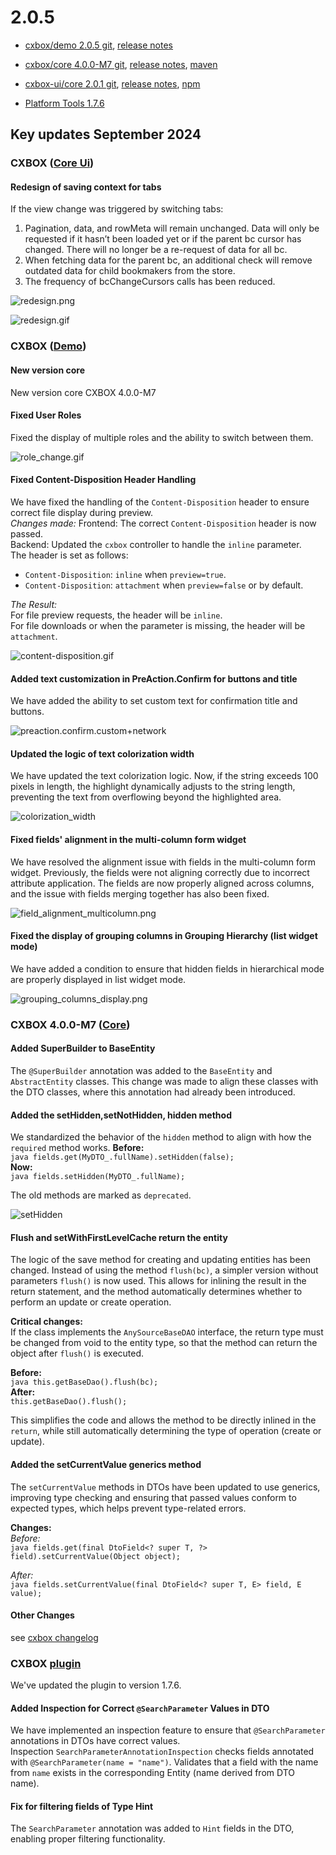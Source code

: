 # 2.0.5

* [cxbox/demo 2.0.5 git](https://github.com/CX-Box/cxbox-demo/tree/v2.0.5), [release notes](https://github.com/CX-Box/cxbox-demo/releases/tag/v2.0.5)

* [cxbox/core 4.0.0-M7 git](https://github.com/CX-Box/cxbox/tree/cxbox-4.0.0-M7), [release notes](https://github.com/CX-Box/cxbox/releases/tag/cxbox-4.0.0-M7), [maven](https://central.sonatype.com/artifact/org.cxbox/cxbox-starter-parent/4.0.0-M7)

* [cxbox-ui/core 2.0.1 git](https://github.com/CX-Box/cxbox-ui/tree/2.0.1), [release notes](https://github.com/CX-Box/cxbox-ui/releases/tag/2.0.1), [npm](https://www.npmjs.com/package/@cxbox-ui/core/v/2.0.1)

* [Platform Tools 1.7.6](https://plugins.jetbrains.com/plugin/19523-platform-tools/versions/stable)
## **Key updates September 2024**

### <a id="CXBOXUI">CXBOX</a> ([Core Ui](https://github.com/CX-Box/cxbox-ui))
#### Redesign of saving context for tabs
If the view change was triggered by switching tabs:
1. Pagination, data, and rowMeta will remain unchanged. Data will only be requested if it hasn’t been loaded yet or if the parent bc cursor has changed. There will no longer be a re-request of data for all bc.
2. When fetching data for the parent bc, an additional check will remove outdated data for child bookmakers from the store.
3. The frequency of bcChangeCursors calls has been reduced.

![redesign.png](v2.0.5/redesign.png)

![redesign.gif](v2.0.5/redesign.gif)

### CXBOX ([Demo](https://github.com/CX-Box/cxbox-demo))
#### New version core
New version core  CXBOX 4.0.0-M7

#### Fixed User Roles
Fixed the display of multiple roles and the ability to switch between them.

![role_change.gif](v2.0.5/role_change.gif)

#### Fixed Content-Disposition Header Handling
We have fixed the handling of the `Content-Disposition` header to ensure correct file display during preview.  
*Changes made:*
Frontend: The correct `Content-Disposition` header is now passed.  
Backend: Updated the `cxbox` controller to handle the `inline` parameter.  
The header is set as follows:
- `Content-Disposition`: `inline` when `preview=true`.
- `Content-Disposition`: `attachment` when `preview=false` or by default.

*The Result:*   
For file preview requests, the header will be `inline`.  
For file downloads or when the parameter is missing, the header will be `attachment`.

![content-disposition.gif](v2.0.5/content-disposition.gif)

#### Added text customization in PreAction.Confirm for buttons and title
We have added the ability to set custom text for confirmation title and buttons.

![preaction.confirm.custom+network](v2.0.5/preaction.confirm.custom+network.gif)

#### Updated the logic of text colorization width
We have updated the text colorization logic. Now, if the string exceeds 100 pixels in length, the highlight dynamically adjusts to the string length, preventing the text from overflowing beyond the highlighted area.

![colorization_width](v2.0.5/colorization_width.png)

#### Fixed fields' alignment in the multi-column form widget
We have resolved the alignment issue with fields in the multi-column form widget. Previously, the fields were not aligning correctly due to incorrect attribute application. The fields are now properly aligned across columns, and the issue with fields merging together has also been fixed.

![field_alignment_multicolumn.png](v2.0.5/field_alignment_multicolumn.png)

#### Fixed the display of grouping columns in Grouping Hierarchy (list widget mode)
We have added a condition to ensure that hidden fields in hierarchical mode are properly displayed in list widget mode.

![grouping_columns_display.png](v2.0.5/grouping_columns_display.png)

<!-- 
#### Fixed auto-save functionality for switching between tabs and parent-child widgets
We have fixed auto-save functionality for switching between parent and child widgets, as well as between tabs.  
Previously,  changes were lost when switching between views in the same bc without a prompt. Now, auto-saving works correctly:
1. Without the defaultSave parameter: A prompt message appears asking to save changes when bc or view is changed.
2. With the defaultSave parameter: Changes are saved automatically without a prompt message.
3. Mandatory fields: If not filled, auto-saving is blocked until required fields are completed.
 -->

###  <a id="CXBOXCORE">CXBOX 4.0.0-M7</a>  ([Core](https://github.com/CX-Box/cxbox))
#### Added SuperBuilder to BaseEntity  
The `@SuperBuilder` annotation was added to the `BaseEntity` and `AbstractEntity` classes. This change was made to align these classes with the DTO classes, where this annotation had already been introduced.

#### Added the setHidden,setNotHidden, hidden method  
We standardized the behavior of the `hidden` method to align with how the `required` method works.
   **Before:**  
    ```java
    fields.get(MyDTO_.fullName).setHidden(false);  
    ```  
   **Now:**  
    ```java
    fields.setHidden(MyDTO_.fullName);
    ```  

The old methods are marked as `deprecated`.  

![setHidden](v2.0.5/setHidden.gif)  

#### Flush and setWithFirstLevelCache return the entity  

The logic of the save method for creating and updating entities has been changed.
Instead of using the method `flush(bc)`, a simpler version without parameters `flush()` is now used. This allows for inlining the result in the return statement, and the method automatically determines whether to perform an update or create operation.  

   **Critical changes:**  
If the class implements the `AnySourceBaseDAO` interface, the return type must be changed from void to the entity type, so that the method can return the object after `flush()` is executed.  

   **Before:**  
    ```java
    this.getBaseDao().flush(bc);
    ```  
   **After:**  
    ```
    this.getBaseDao().flush();
    ```

This simplifies the code and allows the method to be directly inlined in the `return`, while still automatically determining the type of operation (create or update).

#### Added the setCurrentValue generics method   

The `setCurrentValue` methods in DTOs have been updated to use generics, improving type checking and ensuring that passed values conform to expected types, which helps prevent type-related errors.  

**Changes:**  
   *Before:*  
    ```java
    fields.get(final DtoField<? super T, ?> field).setCurrentValue(Object object);
    ```

   *After:*  
    ```java
    fields.setCurrentValue(final DtoField<? super T, E> field, E value);
    ```  
#### Other Changes
see [cxbox changelog](https://github.com/CX-Box/cxbox/releases/tag/cxbox-4.0.0-M7)

###  CXBOX [plugin](https://plugins.jetbrains.com/plugin/19523-platform-tools)
We've updated the plugin to version 1.7.6.
#### Added Inspection for Correct `@SearchParameter` Values in DTO
We have implemented an inspection feature to ensure that `@SearchParameter` annotations in DTOs have correct values.  
Inspection  `SearchParameterAnnotationInspection` checks fields annotated with `@SearchParameter(name = "name")`. Validates that a field with the name from `name` exists in the corresponding Entity (name derived from DTO name).

#### Fix for filtering fields of Type Hint
The `SearchParameter` annotation was added to `Hint` fields in the DTO, enabling proper filtering functionality.

<!-- 
####  Added inspection for widget references
1. Added references in `.widget.json` for `option.create.widget` and `option.edit.widget` to the `name` field, enabling autocomplete, navigation to usages, definition, and rename refactoring.  
   1.1 Error inspection added, reporting if the reference points to nothing, with the message: "Incorrect value. Use autocomplete to provide correct one."  
   1.2 Warning inspection added if the widget doesn't have the Form type.
2. Implemented references for `confirmWithCustomWidget` method arguments to widgets in `.widget.json`, with the same autocomplete, navigation, and refactoring functionality.  
   2.1 Error and warning inspections added for invalid widget types and missing references.
3. Introduced the `@WidgetName` annotation in the core, which checks the widget type via the `typePostfix` parameter to ensure the correct type is used.
4. Expanded coverage of inspections and autocompletion for methods where arguments are annotated with `@WidgetName`.

####  The WidgetName annotation has been added  

   *What was fixed:*  
- Now, when switching tabs, data, pagination, and rowMeta are no longer reset. Data is only reloaded if it wasn’t loaded previously or if the parent bc’s cursor changed.  
- Added a check that removes outdated data for child bcs when updating parent bc data.  
- Reduced the number of bcChangeCursors calls to optimize cursor changes and reduce unnecessary data updates.  

   *Loading optimization:*  
- Now, if a tab is switched, the system only loads missing data instead of resetting and reloading everything.  

These changes have significantly improved system performance, reduced unnecessary requests, and fixed bugs related to data and metadata loading.
####  Added the ability to disable sorting for a field  

The ability to control sorting of table fields has been introduced, allowing sorting to be enabled or disabled on a per-field basis. This update affects both frontend and backend.  

**Frontend Updates:**  
1. New Flag `sortEnabledDefault` added to `application.yml`. It sets the default sorting behavior for the entire application.  
   1.1 If `sortEnabledDefault = false` or `null` (default):    
       - Sorting is disabled for fields unless `sortable=true` is set for the field.  
       - If the field is `sortable=true`, the sorting icon is displayed, and users can add, modify, or remove sorting.  
       - If the field is sortable=false or null, the sorting icon is hidden and sorting is not available.    
   1.2 Default Sorting:    
        Fields can have default sorting set through `BC_PROPERTIES.csv`, which will be visible regardless of the `sortable` setting.  
   1.3 Sorting by Multiple Fields:  
        - Sorting by multiple fields is possible, but sorting by multiple `sortable` fields cannot be set via the UI.  
        - `Non-sortable` fields do not change sorting in response to user actions.  
2. Sorting Logic Changes:  
   2.1 Sorting by multiple fields includes a visual distinction between sorting icons for sortable and non-sortable fields.  
   2.2 Sortable fields reset sorting when sorting on other fields is changed.  
   2.3 Non-sortable fields do not allow changes or removal of sorting.  
 

**Backend Updates:**  
1. Method `fields.enableSort(...)`added for managing field sortability.  
2. Demo Setup: Set `sortEnabledDefault = false` and apply `fields.enableSort(...)` to fields where sorting should work correctly.

![sorting1.png](v2.0.5/sorting1.png)  

![sorting2.png](v2.0.5/sorting2.png)  
 
####  Added Dictionary Value Sorting to RowDependentFieldsMeta  

Sorting functionality for dictionary values has been added to the `RowDependentFieldsMeta` class. Previously, sorting was implemented only for filters in other classes.  
**Changes:**  
1. Removed Methods:  
   1.1 `setAllFilterValuesByLovTypeOrdered` and `setAllFilterValuesByLovType` from the `FieldsMeta` class have been removed due to duplication of existing methods and issues with handling `null` values.  
   1.2 `setDictionaryTypeWithAllValuesOrdered` and `setDictionaryTypeWithAllValues` have also been removed from the `FieldsMeta` class due to incorrect placement and function duplication.  
2. Fixed Methods:  
   `LOV dictionary loader` now sorts items by `display_order`, then by key. Previously, sorting was only by `display_order`.  
3. Added Methods and JavaDoc:  
   3.1 New method in `FieldsMeta`:  
   ```
   public final void setAllFilterValuesByLovType(
   final DtoField<?, ?> field,
   @NonNull final IDictionaryType type,
   @NonNull final Comparator<SimpleDictionary> comparator);
   ```
    Sorting of filter dropdown values is now performed using the provided comparator.  
   3.2 New method in `RowDependentFieldsMeta`:
   ```
   public final void setAllFilterValuesByLovType(
   final DtoField<?, ?> field,
   @NonNull final IDictionaryType type,
   @NonNull final Comparator<SimpleDictionary> comparator);
   ```  
   This method is added to sort field edit values using a comparator.  

    3.3 JavaDic added and updated:  
   JavaDoc for `setAllFilterValuesByLovType` and `setDictionaryTypeWithAllValues` has been added, describing that values are sorted by `display_order` first, then by key. JavaDoc also notes that sorting rows in List widgets always ignores `display_order` and is done by `lov.key` lexicographically.  
 -->
 